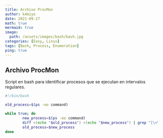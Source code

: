 ```yaml
---
title: Archivo ProcMon
author: k4miyo
date: 2021-09-27
math: true
mermaid: true
image:
  path: /assets/images/bash/bash.jpg
categories: [Easy, Linux]
tags: [Bash, Process, Enumeration]
ping: true
---
```


## Archivo ProcMon

Script en bash para identificar procesos que se ejecutan en intervalos regulares.

```bash
#!/bin/bash

old_process=$(ps -eo command)

while true; do
        new_process=$(ps -eo command)
        diff <(echo "$old_process") <(echo "$new_process") | grep "[\<\>]" | grep -v -E "command|procmon"
        old_process=$new_process
done
```
